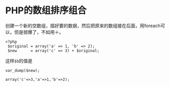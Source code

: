 # PHP的数组排序组合

创建一个新的空数组，插好要的数据，然后把原来的数组接在后面，用foreach可以，但是弱爆了，不如用＋。

```
<?php
 $original = array('a' => 1, 'b' => 2);
 $new      = array('c' => 3) + $original;
```
这样`$b`的值是
```
var_dump($new);

array('c'=>3,'a'=>1,'b'=>2);
```
